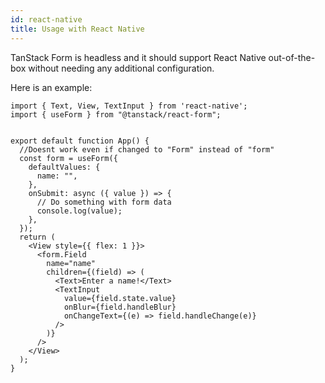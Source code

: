 ```yaml
---
id: react-native
title: Usage with React Native
---
```


TanStack Form is headless and it should support React Native out-of-the-box without needing any additional configuration.

Here is an example:

```tsx
import { Text, View, TextInput } from 'react-native';
import { useForm } from "@tanstack/react-form";


export default function App() {
  //Doesnt work even if changed to "Form" instead of "form"
  const form = useForm({
    defaultValues: {
      name: "",
    },
    onSubmit: async ({ value }) => {
      // Do something with form data
      console.log(value);
    },
  }); 
  return ( 
    <View style={{ flex: 1 }}>
      <form.Field
        name="name"
        children={(field) => (
          <Text>Enter a name!</Text> 
          <TextInput
            value={field.state.value}
            onBlur={field.handleBlur}
            onChangeText={(e) => field.handleChange(e)}
          />
        )}
      />
    </View>
  );
}

```
